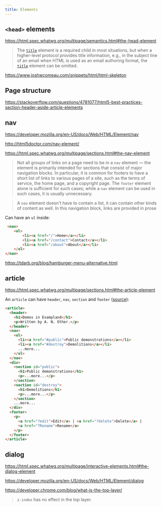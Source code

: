 ```yaml
---
title: Elements
---
```


## `<head>` elements

https://html.spec.whatwg.org/multipage/semantics.html#the-head-element

> The [`title`](https://html.spec.whatwg.org/multipage/semantics.html#the-title-element) element is a required child in most situations, but when a higher-level protocol provides title information, e.g., in the subject line of an email when HTML is used as an email authoring format, the [`title`](https://html.spec.whatwg.org/multipage/semantics.html#the-title-element) element can be omitted.

https://www.joshwcomeau.com/snippets/html/html-skeleton

## Page structure

https://stackoverflow.com/questions/4781077/html5-best-practices-section-header-aside-article-elements

## nav

https://developer.mozilla.org/en-US/docs/Web/HTML/Element/nav

http://html5doctor.com/nav-element/

https://html.spec.whatwg.org/multipage/sections.html#the-nav-element

> Not all groups of links on a page need to be in a `nav` element — the element is primarily intended for sections that consist of major navigation blocks. In particular, it is common for footers to have a short list of links to various pages of a site, such as the terms of service, the home page, and a copyright page. The `footer` element alone is sufficient for such cases; while a `nav` element can be used in such cases, it is usually unnecessary.

> A `nav` element doesn't have to contain a list, it can contain other kinds of content as well. In this navigation block, links are provided in prose

Can have an `ul` inside:

```html
 <nav>
    <ul>
        <li><a href="/">Home</a></li>
        <li><a href="/contact">Contact</a></li>
        <li><a href="/about">About</a></li>
    </ul>
</nav>
```

https://tdarb.org/blog/hamburger-menu-alternative.html

## article

https://html.spec.whatwg.org/multipage/sections.html#the-article-element

An `article` can have `header`, `nav`, `section` and `footer` ([source](https://html.spec.whatwg.org/multipage/sections.html#the-nav-element)):

```html
<article>
  <header>
    <h1>Demos in Exampland</h1>
    <p>Written by A. N. Other.</p>
  </header>
  <nav>
    <ul>
      <li><a href="#public">Public demonstrations</a></li>
      <li><a href="#destroy">Demolitions</a></li>
      ...more...
    </ul>
  </nav>
  <div>
    <section id="public">
      <h1>Public demonstrations</h1>
      <p>...more...</p>
    </section>
    <section id="destroy">
      <h1>Demolitions</h1>
      <p>...more...</p>
    </section>
    ...more...
  </div>
  <footer>
    <p>
      <a href="?edit">Edit</a> | <a href="?delete">Delete</a> |
      <a href="?Rename">Rename</a>
    </p>
  </footer>
</article>
```

## dialog

https://html.spec.whatwg.org/multipage/interactive-elements.html#the-dialog-element

https://developer.mozilla.org/en-US/docs/Web/HTML/Element/dialog

https://developer.chrome.com/blog/what-is-the-top-layer/

> `z-index` has no effect in the top layer.
